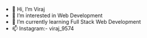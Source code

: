 - 👋 Hi, I’m Viraj
- 👀 I’m interested in Web Development
- 🌱 I’m currently learning Full Stack Web Development
- 📫 Instagram:- viraj_9574


